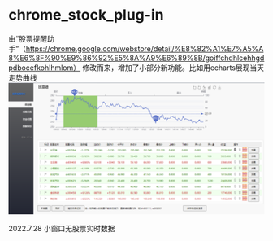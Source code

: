 # chrome_stock_plug-in
由“股票提醒助手”（https://chrome.google.com/webstore/detail/%E8%82%A1%E7%A5%A8%E6%8F%90%E9%86%92%E5%8A%A9%E6%89%8B/goiffchdhlcehhgdpdbocefkohlhmlom） 修改而来，增加了小部分新功能。比如用echarts展现当天走势曲线
![Image text](https://github.com/walkingsky/chrome_stock_plug-in/blob/master/images/readme.png)

2022.7.28 小窗口无股票实时数据 
